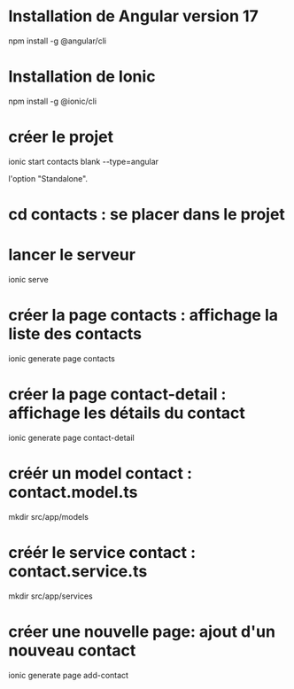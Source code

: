 # Installation de Angular version 17
npm install -g @angular/cli

# Installation de Ionic
npm install -g @ionic/cli

# créer le projet
ionic start contacts blank --type=angular


l'option "Standalone".

# cd contacts : se placer dans le projet

# lancer le serveur
ionic serve

# créer la page contacts : affichage la liste des contacts
ionic generate page contacts

# créer la page contact-detail : affichage les détails du contact
ionic generate page contact-detail

# créér un model contact : contact.model.ts
mkdir src/app/models

# créér le service contact : contact.service.ts
mkdir src/app/services

# créer une nouvelle page:  ajout d'un nouveau contact
ionic generate page add-contact
